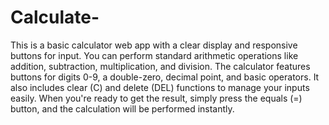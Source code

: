 # Calculate-
This is a basic calculator web app with a clear display and responsive buttons for input. You can perform standard arithmetic operations like addition, subtraction, multiplication, and division. The calculator features buttons for digits 0-9, a double-zero, decimal point, and basic operators. It also includes clear (C) and delete (DEL) functions to manage your inputs easily. When you're ready to get the result, simply press the equals (=) button, and the calculation will be performed instantly.

